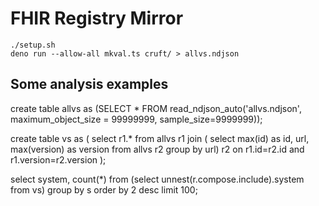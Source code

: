 # FHIR Registry Mirror

```
./setup.sh
deno run --allow-all mkval.ts cruft/ > allvs.ndjson
```
## Some analysis examples

create table allvs as (SELECT * FROM read_ndjson_auto('allvs.ndjson', maximum_object_size = 99999999, sample_size=9999999));

create table vs as (
select r1.* from allvs r1 join (
  select  max(id) as id, url, max(version) as version from allvs r2 group by url) r2
on r1.id=r2.id and r1.version=r2.version
);

select system, count(*) from (select unnest(r.compose.include).system from vs) group by s order by 2 desc limit 100;

